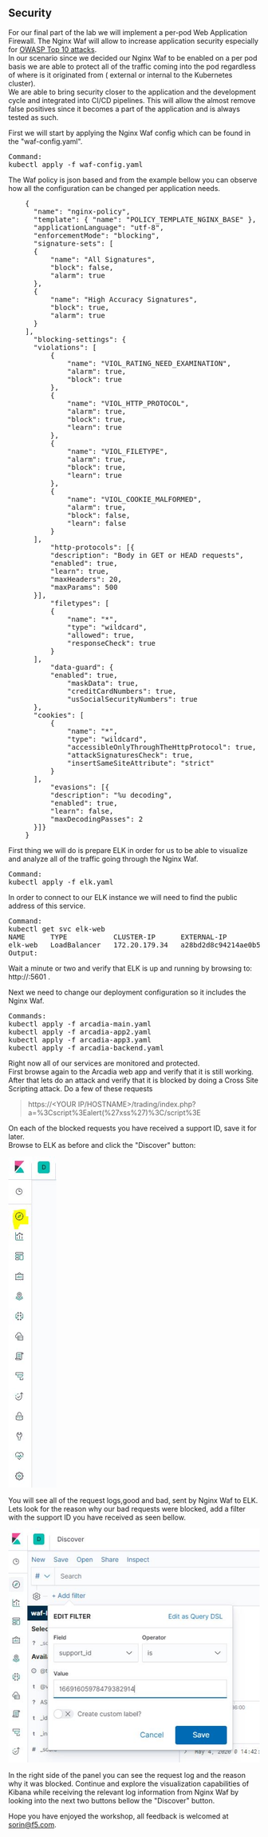 ## Security

For our final part of the lab we will implement a per-pod Web Application Firewall. The Nginx Waf will allow to increase application security especially for [OWASP Top 10 attacks](https://owasp.org/www-project-top-ten/).  
In our scenario since we decided our Nginx Waf to be enabled on a per pod basis we are able to protect all of the traffic coming into the pod regardless of where is it originated from ( external or internal to the Kubernetes cluster).  
We are able to bring security closer to the application and the development cycle and integrated into CI/CD pipelines. This will allow the almost remove false positives since it becomes a part of the application and is always tested as such.  

First we will start by applying the Nginx Waf config which can be found in the "waf-config.yaml".  
<pre>
Command:
kubectl apply -f waf-config.yaml
</pre>

The Waf policy is json based and from the example bellow you can observe how all the configuration can be changed per application needs.
<pre>
    {
      "name": "nginx-policy",
      "template": { "name": "POLICY_TEMPLATE_NGINX_BASE" },
      "applicationLanguage": "utf-8",
      "enforcementMode": "blocking",
      "signature-sets": [
      {
          "name": "All Signatures",
          "block": false,
          "alarm": true
      },
      {
          "name": "High Accuracy Signatures",
          "block": true,
          "alarm": true
      }
    ],
      "blocking-settings": {
      "violations": [
          {
              "name": "VIOL_RATING_NEED_EXAMINATION",
              "alarm": true,
              "block": true
          },
          {
              "name": "VIOL_HTTP_PROTOCOL",
              "alarm": true,
              "block": true,
              "learn": true
          },
          {
              "name": "VIOL_FILETYPE",
              "alarm": true,
              "block": true,
              "learn": true
          },
          {
              "name": "VIOL_COOKIE_MALFORMED",
              "alarm": true,
              "block": false,
              "learn": false
          }
      ],
          "http-protocols": [{
          "description": "Body in GET or HEAD requests",
          "enabled": true,
          "learn": true,
          "maxHeaders": 20,
          "maxParams": 500
      }],
          "filetypes": [
          {
              "name": "*",
              "type": "wildcard",
              "allowed": true,
              "responseCheck": true
          }
      ],
          "data-guard": {
          "enabled": true,
              "maskData": true,
              "creditCardNumbers": true,
              "usSocialSecurityNumbers": true
      },
      "cookies": [
          {
              "name": "*",
              "type": "wildcard",
              "accessibleOnlyThroughTheHttpProtocol": true,
              "attackSignaturesCheck": true,
              "insertSameSiteAttribute": "strict"
          }
      ],
          "evasions": [{
          "description": "%u decoding",
          "enabled": true,
          "learn": false,
          "maxDecodingPasses": 2
      }]}
    }
</pre>

First thing we will do is prepare ELK in order for us to be able to visualize and analyze all of the traffic going through the Nginx Waf.
<pre>
Command:
kubectl apply -f elk.yaml
</pre>

In order to connect to our ELK instance we will need to find the public address of this service.
<pre>
Command:
kubectl get svc elk-web
NAME      TYPE           CLUSTER-IP      EXTERNAL-IP                                                                  PORT(S)                                        AGE
elk-web   LoadBalancer   172.20.179.34   a28bd2d8c94214ae0b512274daa06211-2103709514.eu-central-1.elb.amazonaws.com   5601:32471/TCP,9200:32589/TCP,5044:31876/TCP   16h
Output:
</pre>

Wait a minute or two and verify that ELK is up and running by browsing to: http://<YOUR EXTERNAL IP>:5601 .

Next we need to change our deployment configuration so it includes the Nginx Waf.
<pre>
Commands:
kubectl apply -f arcadia-main.yaml
kubectl apply -f arcadia-app2.yaml
kubectl apply -f arcadia-app3.yaml
kubectl apply -f arcadia-backend.yaml
</pre>

Right now all of our services are monitored and protected.  
First browse again to the Arcadia web app and verify that it is still working.  
After that lets do an attack and verify that it is blocked by doing a Cross Site Scripting attack. Do a few of these requests
> https://<YOUR IP/HOSTNAME>/trading/index.php?a=%3Cscript%3Ealert(%27xss%27)%3C/script%3E

On each of the blocked requests you have received a support ID, save it for later.  
Browse to ELK as before and click the "Discover" button:  

![](images/kibana1.jpg)  

You will see all of the request logs,good and bad, sent by Nginx Waf to ELK.
Lets look for the reason why our bad requests were blocked, add a filter with the support ID you have received as seen bellow.
  
![](images/kibana2.jpg)  

In the right side of the panel you can see the request log and the reason why it was blocked.
Continue and explore the visualization capabilities of Kibana while receiving the relevant log information from Nginx Waf by looking into the next two buttons bellow the "Discover" button.

Hope you have enjoyed the workshop, all feedback is welcomed at sorin@f5.com.